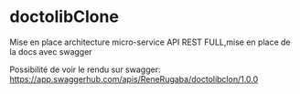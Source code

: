 # doctolibClone
Mise en place architecture micro-service API REST FULL,mise en place de la docs avec swagger

Possibilité de voir le rendu sur swagger: https://app.swaggerhub.com/apis/ReneRugaba/doctolibclon/1.0.0
